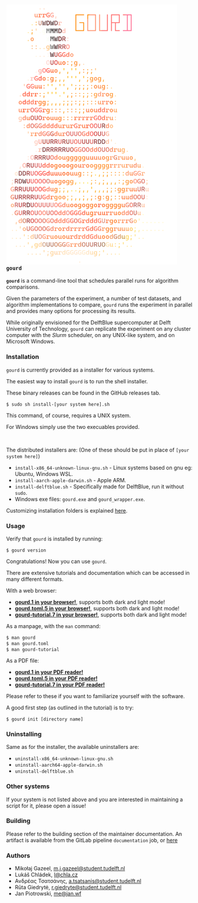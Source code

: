 <img align="left" height="700" style="padding-right: 300px;" src="src/resources/logo.png">

### `gourd`

**`gourd`** is a command-line tool that schedules parallel runs for algorithm comparisons.

Given the parameters of the experiment, a number of test datasets,
and algorithm implementations to compare, `gourd` runs the experiment in parallel
and provides many options for processing its results.

While originally envisioned for the DelftBlue supercomputer at
Delft University of Technology, `gourd` can replicate the experiment on
any cluster computer with the _Slurm_ scheduler, on any UNIX-like system,
and on Microsoft Windows.

### Installation

`gourd` is currently provided as a installer for various systems.

The easiest way to install `gourd` is to run the shell installer.

These binary releases can be found in the GitHub releases tab.

```
$ sudo sh install-[your system here].sh
```

This command, of course, requires a UNIX system.

For Windows simply use the two execuables provided.

<br clear="left"/>

The distributed installers are: (One of these should be put in place of `[your system here]`)
- `install-x86_64-unknown-linux-gnu.sh` - Linux systems based on gnu eg: Ubuntu, Windows WSL.
- `install-aarch-apple-darwin.sh` - Apple ARM.
- `install-delftblue.sh` - Specifically made for DelftBlue, run it without `sudo`.
- Windows exe files: `gourd.exe` and `gourd_wrapper.exe`.

Customizing installation folders is explained [here](https://gourd.chla.cz/manpages/maintainer.pdf).

### Usage

Verify that `gourd` is installed by running:
```
$ gourd version
```

Congratulations! Now you can use `gourd`.

There are extensive tutorials and documentation which can be accessed in many different formats.

With a web browser:

- [**gourd.1 in your browser!**](https://gourd.chla.cz/manpages/gourd.1.html), supports both dark and light mode!
- [**gourd.toml.5 in your browser!**](https://gourd.chla.cz/manpages/gourd.toml.5.html), supports both dark and light mode!
- [**gourd-tutorial.7 in your browser!**](https://gourd.chla.cz/manpages/gourd-tutorial.7.html), supports both dark and light mode!

As a manpage, with the `man` command:
```
$ man gourd
$ man gourd.toml
$ man gourd-tutorial
```

As a PDF file:

- [**gourd.1 in your PDF reader!**](https://gourd.chla.cz/manpages/gourd.1.pdf)
- [**gourd.toml.5 in your PDF reader!**](https://gourd.chla.cz/manpages/gourd.toml.5.pdf)
- [**gourd-tutorial.7 in your PDF reader!**](https://gourd.chla.cz/manpages/gourd-tutorial.7.pdf)

Please refer to these if you want to familiarize yourself with the software.

A good first step (as outlined in the tutorial) is to try:
```
$ gourd init [directory name]
```

### Uninstalling

Same as for the installer, the available uninstallers are:
- `uninstall-x86_64-unknown-linux-gnu.sh`
- `uninstall-aarch64-apple-darwin.sh`
- `uninstall-delftblue.sh`

### Other systems

If your system is not listed above and you are interested in maintaining
a script for it, please open a issue!

### Building

Please refer to the building section of the maintainer documentation.
An artifact is available from the GitLab pipeline `documentation` job, or
[here](https://gourd.chla.cz/manpages/maintainer.pdf)

### Authors

- Mikołaj Gazeel, m.j.gazeel@student.tudelft.nl
- Lukáš Chládek, l@chla.cz
- Ανδρέας Τσατσάνης, a.tsatsanis@student.tudelft.nl
- Rūta Giedrytė, r.giedryte@student.tudelft.nl
- Jan Piotrowski, me@jan.wf
